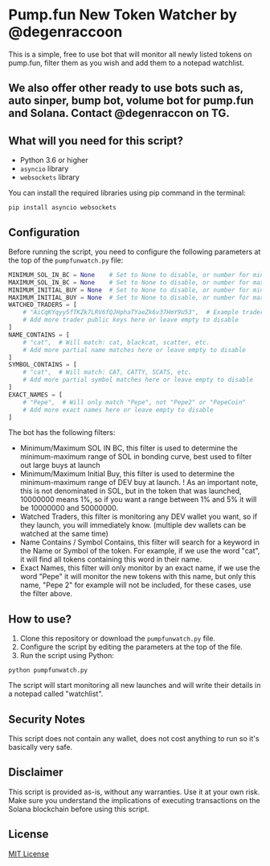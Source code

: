 # Pump.fun New Token Watcher by @degenraccoon

This is a simple, free to use bot that will monitor all newly listed tokens on pump.fun, filter them as you wish and add them to a notepad watchlist.

## We also offer other ready to use bots such as, auto sinper, bump bot, volume bot for pump.fun and Solana. Contact @degenraccon on TG.

## What will you need for this script?

- Python 3.6 or higher
- `asyncio` library
- `websockets` library

You can install the required libraries using pip command in the terminal:

```
pip install asyncio websockets
```

## Configuration

Before running the script, you need to configure the following parameters at the top of the `pumpfunwatch.py` file:

```python
MINIMUM_SOL_IN_BC = None    # Set to None to disable, or number for minimum SOL in bonding curve
MAXIMUM_SOL_IN_BC = None    # Set to None to disable, or number for maximum SOL in bonding curve
MINIMUM_INITIAL_BUY = None  # Set to None to disable, or number for minimum initial token amount
MAXIMUM_INITIAL_BUY = None  # Set to None to disable, or number for maximum initial token amount
WATCHED_TRADERS = [
    # "AiCqKYqyy5fTKZk7LRV6fQJHphaTYaeZk6v37HmY9U53",  # Example trader
    # Add more trader public keys here or leave empty to disable
]
NAME_CONTAINS = [
    # "cat",  # Will match: cat, blackcat, scatter, etc.
    # Add more partial name matches here or leave empty to disable
]
SYMBOL_CONTAINS = [
    # "cat",  # Will match: CAT, CATTY, SCATS, etc.
    # Add more partial symbol matches here or leave empty to disable
]
EXACT_NAMES = [
    # "Pepe",  # Will only match "Pepe", not "Pepe2" or "PepeCoin"
    # Add more exact names here or leave empty to disable
]
```

The bot has the following filters:
- Minimum/Maximum SOL IN BC, this filter is used to determine the minimum-maximum range of SOL in bonding curve, best used to filter out large buys at launch
- Minimum/Maximum Initial Buy, this filter is used to determine the minimum-maximum range of DEV buy at launch. 
! As an important note, this is not denominated in SOL, but in the token that was launched, 10000000 means 1%, so if you want a range between 1% and 5% it will be 10000000 and 50000000.
- Watched Traders, this filter is monitoring any DEV wallet you want, so if they launch, you will immediately know. (multiple dev wallets can be watched at the same time)
- Name Contains / Symbol Contains, this filter will search for a keyword in the Name or Symbol of the token. For example, if we use the word "cat", it will find all tokens containing this word in their name.
- Exact Names, this filter will only monitor by an exact name, if we use the word "Pepe" it will monitor the new tokens with this name, but only this name, "Pepe 2" for example will not be included, for these cases, use the filter above.


## How to use?

1. Clone this repository or download the `pumpfunwatch.py` file.
2. Configure the script by editing the parameters at the top of the file.
3. Run the script using Python:

```
python pumpfunwatch.py
```

The script will start monitoring all new launches and will write their details in a notepad called "watchlist".

## Security Notes

This script does not contain any wallet, does not cost anything to run so it's basically very safe.

## Disclaimer

This script is provided as-is, without any warranties. Use it at your own risk. Make sure you understand the implications of executing transactions on the Solana blockchain before using this script.

## License

[MIT License](LICENSE)
